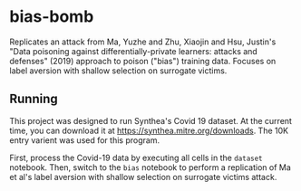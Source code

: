 # bias-bomb

Replicates an attack from Ma, Yuzhe and Zhu, Xiaojin and Hsu, Justin's "Data poisoning against differentially-private learners: attacks and defenses" (2019) approach to poison ("bias") training data.
Focuses on label aversion with shallow selection on surrogate victims.

## Running

This project was designed to run Synthea's Covid 19 dataset. At the current time, you can download it at https://synthea.mitre.org/downloads. The 10K entry varient was used for this program.

First, process the Covid-19 data by executing all cells in the `dataset` notebook. Then, switch to the `bias` notebook to perform a replication of Ma et al's label aversion with shallow selection on surrogate victims attack.
